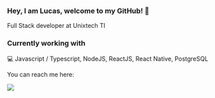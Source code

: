 ### Hey, I am Lucas, welcome to my GitHub! 👋

Full Stack developer at Unixtech TI

### Currently working with

:computer: Javascript / Typescript, NodeJS, ReactJS, React Native, PostgreSQL


You can reach me here:

<p align=”center”>
<a href=”https://www.linkedin.com/in/lucas-araujo-06065a16b/”>
<img src=”https://img.shields.io/badge/LinkedIn-blue?style=flat&logo=linkedin&labelColor=blue">
</a>
</p>

